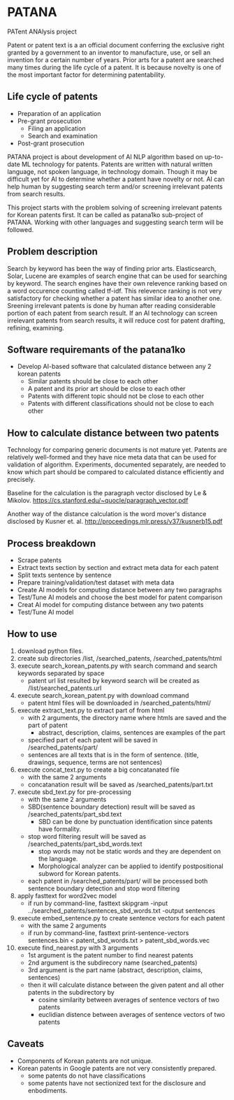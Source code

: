 # PATANA
PATent ANAlysis project 

Patent or patent text is a an official document conferring the exclusive right granted by a government to an inventor to manufacture, use, or sell an invention for a certain number of years.
Prior arts for a patent are searched many times during the life cycle of a patent.
It is because novelty is one of the most important factor for determining patentability.

## Life cycle of patents
* Preparation of an application
* Pre-grant prosecution
  * Filing an application
  * Search and examination
* Post-grant prosecution

PATANA project is about development of AI NLP algorithm based on up-to-date ML technology for patents.
Patents are written with natural written language, not spoken language, in technology domain.
Though it may be difficult yet for AI to determine whether a patent have novelty or not.
AI can help human by suggesting search term and/or screening irrelevant patents from search results.

This project starts with the problem solving of screening irrelevant patents for Korean patents first.
It can be called as patana1ko sub-project of PATANA.
Working with other languages and suggesting search term will be followed.

## Problem description
Search by keyword has been the way of finding prior arts.
Elasticsearch, Solar, Lucene are examples of search engine that can be used for searching by keyword.
The search engines have their own relevence ranking based on a word occurence counting called tf-idf.
This relevence ranking is not very satisfactory for checking whether a patent has similar idea to another one.
Sreening irrelevant patents is done by human after reading considerable portion of each patent from search result.
If an AI technology can screen irrelevant patents from search results, it will reduce cost for patent drafting, refining, examining.

## Software requiremants of the patana1ko
* Develop AI-based software that calculated distance between any 2 korean patents
  * Similar patents should be close to each other
  * A patent and its prior art should be close to each other
  * Patents with different topic should not be close to each other
  * Patents with different classifications should not be close to each other

## How to calculate distance between two patents
Technology for comparing generic documents is not mature yet.
Patents are relatively well-formed and they have nice meta data that can be used for validation of algorithm.
Experiments, documented separately, are needed to know which part should be compared to calculated distance efficiently and precisely.

Baseline for the calculation is the paragraph vector disclosed by Le & Mikolov. https://cs.stanford.edu/~quocle/paragraph_vector.pdf

Another way of the distance calculation is the word mover's distance disclosed by Kusner et. al.
http://proceedings.mlr.press/v37/kusnerb15.pdf

## Process breakdown
* Scrape patents
* Extract texts section by section and extract meta data for each patent
* Split texts sentence by sentence
* Prepare training/validation/test dataset with meta data
* Create AI models for computing distance between any two paragraphs
* Test/Tune AI models and choose the best model for patent comparison
* Creat AI model for computing distance between any two patents
* Test/Tune AI model

## How to use
1. download python files.
2. create sub directories /list, /searched_patents, /searched_patents/html
3. execute search_korean_patents.py with search command and search keywords separated by space
   * patent url list resulted by keyword search will be created as /list/searched_patents.url
4. execute search_korean_patent.py with download command
   * patent html files will be downloaded in /searched_patents/html/
5. execute extract_text.py to extract part of from html
   * with 2 arguments, the directory name where htmls are saved and the part of patent
     * abstract, description, claims, sentences are examples of the part
   * specified part of each patent will be saved in /searched_patents/part/
   * sentences are all texts that is in the form of sentence. (title, drawings, sequence, terms are not sentences)
6. execute concat_text.py to create a big concatanated file
   * with the same 2 arguments
   * concatanation result will be saved as /searched_patents/part.txt
7. execute sbd_text.py for pre-processing
   * with the same 2 arguments
   * SBD(sentence boundary detection) result will be saved as /searched_patents/part_sbd.text
     * SBD can be done by punctuation identification since patents have formality.
   * stop word filtering result will be saved as /searched_patents/part_sbd_words.text
     * stop words may not be static words and they are dependent on the language.
     * Morphological analyzer can be applied to identify postpositional subword for Korean patents.
   * each patent in /searched_patents/part/ will be processed both sentence boundary detection and stop word filtering
8. apply fasttext for word2vec model
   * if run by command-line, fasttext skipgram -input ../searched_patents/sentences_sbd_words.txt  -output sentences
9. execute embed_sentence.py to create sentence vectors for each patent
   * with the same 2 arguments
   * if run by command-line, fasttext print-sentence-vectors sentences.bin < patent_sbd_words.txt > patent_sbd_words.vec
10. execute find_nearest.py with 3 arguments
    * 1st argument is the patent number to find nearest patents
    * 2nd argument is the subdirecory name (searched_patents)
    * 3rd argument is the part name (abstract, description, claims, sentences)
    * then it will calculate distance between the given patent and all other patents in the subdirectory by
      * cosine similarity between averages of sentence vectors of two patents
      * euclidian distence between averages of sentence vectors of two patents

## Caveats
* Components of Korean patents are not unique.
* Korean patents in Google patents are not very consistently prepared.
  * some patents do not have classifications
  * some patents have not sectionized text for the disclosure and enbodiments.
